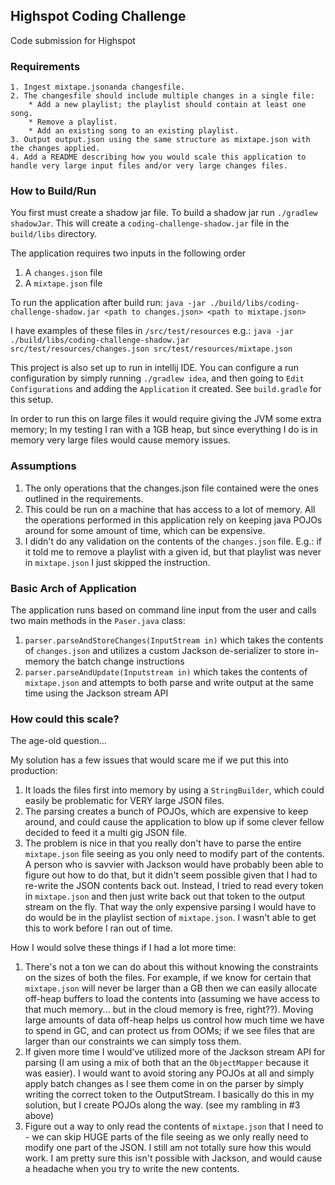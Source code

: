 ## Highspot Coding Challenge

Code submission for Highspot

### Requirements

    1. Ingest mixtape.jsonanda changesfile.  
    2. The changesfile should include multiple changes in a single file:
        * Add a new playlist; the playlist should contain at least one song.
        * Remove a playlist.
        * Add an existing song to an existing playlist.
    3. Output output.json using the same structure as mixtape.json with the changes applied.
    4. Add a README describing how you would scale this application to handle very large input files and/or very large changes files.
    
### How to Build/Run

You first must create a shadow jar file. To build a shadow jar run `./gradlew shadowJar`. This will create a `coding-challenge-shadow.jar` file in the `build/libs` directory.

The application requires two inputs in the following order
    
   1. A `changes.json` file 
   2. A `mixtape.json` file 
  
To run the application after build run: `java -jar ./build/libs/coding-challenge-shadow.jar <path to changes.json> <path to mixtape.json>`

I have examples of these files in `/src/test/resources` e.g.: `java -jar ./build/libs/coding-challenge-shadow.jar src/test/resources/changes.json src/test/resources/mixtape.json`

This project is also set up to run in intellij IDE. You can configure a run configuration by simply running `./gradlew idea`, and then going to `Edit Configurations` and adding the `Application` it created. See `build.gradle` for this setup.

In order to run this on large files it would require giving the JVM some extra memory; In my testing I ran with a 1GB heap, but since everything I do is in memory very large files would cause memory issues. 

### Assumptions

1. The only operations that the changes.json file contained were the ones outlined in the requirements.
2. This could be run on a machine that has access to a lot of memory. All the operations performed in this application rely on keeping java POJOs around for some amount of time, which can be expensive.
3. I didn't do any validation on the contents of the `changes.json` file. E.g.: if it told me to remove a playlist with a given id, but that playlist was never in `mixtape.json` I just skipped the instruction.

### Basic Arch of Application

The application runs based on command line input from the user and calls two main methods in the `Paser.java` class:
    
   1. `parser.parseAndStoreChanges(InputStream in)` which takes the contents of `changes.json` and utilizes a custom Jackson de-serializer to store in-memory the batch change instructions
   2. `parser.parseAndUpdate(Inputstream in)` which takes the contents of `mixtape.json` and attempts to both parse and write output at the same time using the Jackson stream API

### How could this scale? 

The age-old question...

My solution has a few issues that would scare me if we put this into production:
    
   1. It loads the files first into memory by using a `StringBuilder`, which could easily be problematic for VERY large JSON files.  
   2. The parsing creates a bunch of POJOs, which are expensive to keep around, and could cause the application to blow up if some clever fellow decided to feed it a multi gig JSON file.
   3. The problem is nice in that you really don't have to parse the entire `mixtape.json` file seeing as you only need to modify part of the contents. A person who is savvier with Jackson would have probably been able to figure out how to do that, but it didn't seem possible given that I had to re-write the JSON contents back out. Instead, I tried to read every token in `mixtape.json` and then just write back out that token to the output stream on the fly. That way the only expensive parsing I would have to do would be in the playlist section of `mixtape.json`. I wasn't able to get this to work before I ran out of time.  
   
How I would solve these things if I had a lot more time:

   1. There's not a ton we can do about this without knowing the constraints on the sizes of both the files. For example, if we know for certain that `mixtape.json` will never be larger than a GB then we can easily allocate off-heap buffers to load the contents into (assuming we have access to that much memory... but in the cloud memory is free, right??). Moving large amounts of data off-heap helps us control how much time we have to spend in GC, and can protect us from OOMs; if we see files that are larger than our constraints we can simply toss them.
   2. If given more time I would've utilized more of the Jackson stream API for parsing (I am using a mix of both that an the `ObjectMapper` because it was easier). I would want to avoid storing any POJOs at all and simply apply batch changes as I see them come in on the parser by simply writing the correct token to the OutputStream. I basically do this in my solution, but I create POJOs along the way. (see my rambling in #3 above)
   3. Figure out a way to only read the contents of `mixtape.json` that I need to - we can skip HUGE parts of the file seeing as we only really need to modify one part of the JSON. I still am not totally sure how this would work. I am pretty sure this isn't possible with Jackson, and would cause a headache when you try to write the new contents. 